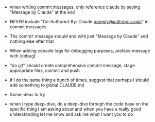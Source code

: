 - when writing commit messages, only reference claude by saying "Message by Claude" at the end
- NEVER include "Co-Authored-By: Claude <noreply@anthropic.com>" in commit messages
- The commit message should end with just "Message by Claude" and nothing else after that
- When adding console.logs for debugging purposes, preface message with [debug]
- "do git" should create comprehensive commit message, stage appropriate files, commit and push
- if i do the same thing a bunch of times, suggest that perhaps I should add something to global CLAUDE.md


- Some ideas to try
- when i type deep-dive, do a deep-dive through the code base on the specific thing I am asking about and when you have a really good understanding let me know and ask me what I want you to do 
